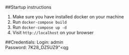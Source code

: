 ##Startup instructions
1. Make sure you have installed docker on your machine
2. Run `docker-compose build`
3. Run `docker-compose up -d`
4. Visit `http://localhost` on your browser

##Credentials:
Login: admin  
Password: 7K28_DZ5UZ9\"<qg